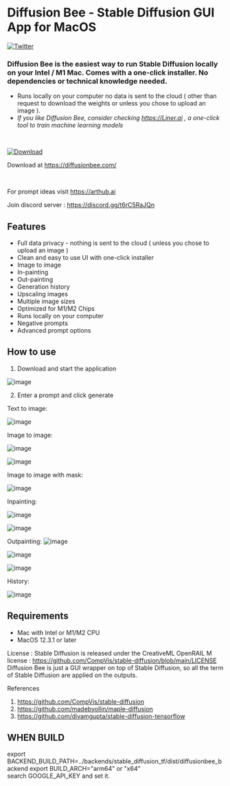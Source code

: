 # Diffusion Bee - Stable Diffusion GUI App for MacOS

[![Twitter](https://img.shields.io/twitter/url.svg?label=Follow%20%40divamgupta&style=social&url=https%3A%2F%2Ftwitter.com%2Fdivamgupta)](https://twitter.com/divamgupta)

### Diffusion Bee is the easiest way to run Stable Diffusion locally on your Intel / M1 Mac. Comes with a one-click installer. No dependencies or technical knowledge needed.

- Runs locally on your computer no data is sent to the cloud ( other than request to download the weights or unless you chose to upload an image ).
- _If you like Diffusion Bee, consider checking https://Liner.ai , a one-click tool to train machine learning models_

<br>

[![Download](https://user-images.githubusercontent.com/1890549/189538422-52d50488-c1fa-4924-bec6-186c9e0f307b.png)](https://diffusionbee.com/)

Download at https://diffusionbee.com/

<br>

For prompt ideas visit https://arthub.ai

Join discord server : https://discord.gg/t6rC5RaJQn

## Features

- Full data privacy - nothing is sent to the cloud ( unless you chose to upload an image )
- Clean and easy to use UI with one-click installer
- Image to image
- In-painting
- Out-painting
- Generation history
- Upscaling images
- Multiple image sizes
- Optimized for M1/M2 Chips
- Runs locally on your computer
- Negative prompts
- Advanced prompt options

## How to use

1. Download and start the application

![image](https://user-images.githubusercontent.com/1890549/198916443-c6a2e40a-3d1e-4000-882d-993aa1941391.png)

2. Enter a prompt and click generate

Text to image:

![image](https://user-images.githubusercontent.com/1890549/198916929-fc3c2570-b8d6-4d24-847a-1906b8e57797.png)

Image to image:

![image](https://user-images.githubusercontent.com/1890549/198915127-6ff3fcd5-5226-40fc-a431-df2ef279cce7.png)

![image](https://user-images.githubusercontent.com/1890549/198915243-4af83111-2dd5-4624-bfc9-f11b9863c32a.png)

Image to image with mask:

![image](https://user-images.githubusercontent.com/1890549/198915075-dba8e90f-47f6-4915-87b5-fd09c17a58e5.png)

Inpainting:

![image](https://user-images.githubusercontent.com/1890549/198915349-6261dc9e-c24d-4fb0-98a2-973b429914b8.png)

![image](https://user-images.githubusercontent.com/1890549/198915395-71d4d278-2434-4e21-aea6-42988593941a.png)

Outpainting:
![image](https://user-images.githubusercontent.com/1890549/198915476-c58d0284-e390-4f3b-9416-faff3d4d8207.png)

![image](https://user-images.githubusercontent.com/1890549/198915524-6403fe95-6b97-4cfb-ae4b-6d018228bad6.png)

![image](https://user-images.githubusercontent.com/1890549/198916091-62872915-af1d-4553-b657-934c1c8c7aca.png)

History:

![image](https://user-images.githubusercontent.com/1890549/198916678-9061829c-69da-4eee-b28d-1989e01c11e0.png)

## Requirements

- Mac with Intel or M1/M2 CPU
- MacOS 12.3.1 or later

License : Stable Diffusion is released under the CreativeML OpenRAIL M license : https://github.com/CompVis/stable-diffusion/blob/main/LICENSE
Diffusion Bee is just a GUI wrapper on top of Stable Diffusion, so all the term of Stable Diffusion are applied on the outputs.

References

1. https://github.com/CompVis/stable-diffusion
2. https://github.com/madebyollin/maple-diffusion
3. https://github.com/divamgupta/stable-diffusion-tensorflow

## WHEN BUILD

export BACKEND_BUILD_PATH=../backends/stable_diffusion_tf/dist/diffusionbee_backend
export BUILD_ARCH="arm64" or "x64"  
search GOOGLE_API_KEY and set it.
